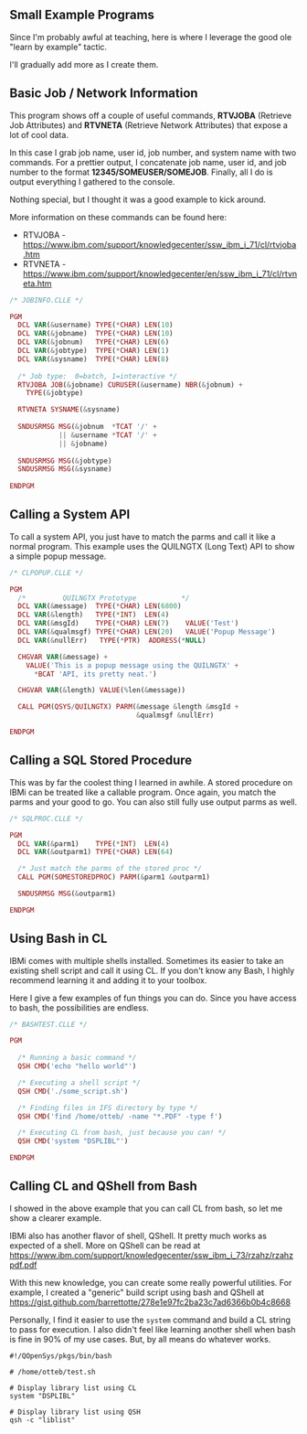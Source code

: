 ## Small Example Programs

Since I'm probably awful at teaching, here is where I leverage the good ole "learn by example" tactic.

I'll gradually add more as I create them.



## Basic Job / Network Information

This program shows off a couple of useful commands, 
**RTVJOBA** (Retrieve Job Attributes) and **RTVNETA** (Retrieve Network Attributes) that expose a lot of cool data.

In this case I grab job name, user id, job number, and system name with two commands.
For a prettier output, I concatenate job name, user id, and job number to the format **12345/SOMEUSER/SOMEJOB**.
Finally, all I do is output everything I gathered to the console.

Nothing special, but I thought it was a good example to kick around.

More information on these commands can be found here:
  * RTVJOBA - https://www.ibm.com/support/knowledgecenter/ssw_ibm_i_71/cl/rtvjoba.htm
  * RTVNETA - https://www.ibm.com/support/knowledgecenter/en/ssw_ibm_i_71/cl/rtvneta.htm

```php
/* JOBINFO.CLLE */

PGM                                                     
  DCL VAR(&username) TYPE(*CHAR) LEN(10)                 
  DCL VAR(&jobname)  TYPE(*CHAR) LEN(10)                 
  DCL VAR(&jobnum)   TYPE(*CHAR) LEN(6)                  
  DCL VAR(&jobtype)  TYPE(*CHAR) LEN(1)                  
  DCL VAR(&sysname)  TYPE(*CHAR) LEN(8)                  
                                                        
  /* Job type:  0=batch, 1=interactive */    
  RTVJOBA JOB(&jobname) CURUSER(&username) NBR(&jobnum) +
    TYPE(&jobtype) 

  RTVNETA SYSNAME(&sysname)                              
                                                        
  SNDUSRMSG MSG(&jobnum  *TCAT '/' +                    
            || &username *TCAT '/' +                    
            || &jobname)       
                               
  SNDUSRMSG MSG(&jobtype)                               
  SNDUSRMSG MSG(&sysname)       
                                                    
ENDPGM
```


## Calling a System API
To call a system API, you just have to match the parms and call it like a normal program.
This example uses the QUILNGTX (Long Text) API to show a simple popup message.


```php
/* CLPOPUP.CLLE */

PGM
  /*         QUILNGTX Prototype           */
  DCL VAR(&message)  TYPE(*CHAR) LEN(6800)
  DCL VAR(&length)   TYPE(*INT)  LEN(4)
  DCL VAR(&msgId)    TYPE(*CHAR) LEN(7)    VALUE('Test')
  DCL VAR(&qualmsgf) TYPE(*CHAR) LEN(20)   VALUE('Popup Message')
  DCL VAR(&nullErr)   TYPE(*PTR)  ADDRESS(*NULL)

  CHGVAR VAR(&message) +
    VALUE('This is a popup message using the QUILNGTX' +
      *BCAT 'API, its pretty neat.')

  CHGVAR VAR(&length) VALUE(%len(&message))

  CALL PGM(QSYS/QUILNGTX) PARM(&message &length &msgId +
                               &qualmsgf &nullErr)

ENDPGM
```


## Calling a SQL Stored Procedure
This was by far the coolest thing I learned in awhile. A stored procedure on IBMi can be treated like a callable program.
Once again, you match the parms and your good to go. You can also still fully use output parms as well.

```php
/* SQLPROC.CLLE */

PGM
  DCL VAR(&parm1)    TYPE(*INT)  LEN(4)
  DCL VAR(&outparm1) TYPE(*CHAR) LEN(64)

  /* Just match the parms of the stored proc */
  CALL PGM(SOMESTOREDPROC) PARM(&parm1 &outparm1)

  SNDUSRMSG MSG(&outparm1)

ENDPGM
```


## Using Bash in CL
IBMi comes with multiple shells installed. Sometimes its easier to take an existing shell script
and call it using CL. If you don't know any Bash, I highly recommend learning it and adding it to your toolbox.

Here I give a few examples of fun things you can do. Since you have access to bash, the possibilities are endless.

```php
/* BASHTEST.CLLE */

PGM
  
  /* Running a basic command */
  QSH CMD('echo "hello world"')

  /* Executing a shell script */
  QSH CMD('./some_script.sh')

  /* Finding files in IFS directory by type */
  QSH CMD('find /home/otteb/ -name "*.PDF" -type f')

  /* Executing CL from bash, just because you can! */
  QSH CMD('system "DSPLIBL"')

ENDPGM
```


## Calling CL and QShell from Bash
I showed in the above example that you can call CL from bash, so let me show a clearer example.

IBMi also has another flavor of shell, QShell. It pretty much works as expected of a shell.
More on QShell can be read at https://www.ibm.com/support/knowledgecenter/ssw_ibm_i_73/rzahz/rzahzpdf.pdf

With this new knowledge, you can create some really powerful utilities. For example, I created a "generic" build script
using bash and QShell at https://gist.github.com/barrettotte/278e1e97fc2ba23c7ad6366b0b4c8668

Personally, I find it easier to use the ```system``` command and build a CL string to pass for execution.
I also didn't feel like learning another shell when bash is fine in 90% of my use cases.
But, by all means do whatever works.


```shell
#!/QOpenSys/pkgs/bin/bash

# /home/otteb/test.sh

# Display library list using CL
system "DSPLIBL"

# Display library list using QSH
qsh -c "liblist"

```

